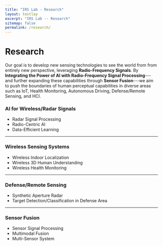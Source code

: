 ```yaml
---
title: "IRS Lab - Research"
layout: textlay
excerpt: "IRS Lab -- Research"
sitemap: false
permalink: /research/
---
```


# Research
Our goal is to develop new sensing technologies to see the world from from entirely new perspective, leveraging <strong>Radio-Frequency Signals</strong>. By <strong>Integrating the Power of AI with Radio-Frequency Signal Processing</strong>---and further expanding these capabilities through <strong>Sensor Fusion</strong>---we aim to push the boundaries of human perceptual capabilities in diverse areas such as IoT, Health Monitoring, Autonomous Driving, Defense/Remote Sensing, and HCI.

### AI for Wireless/Radar Signals
* Radar Signal Processing
* Radio-Centric AI
* Data-Efficient Learning
---
### Wireless Sensing Systems
* Wireless Indoor Localization
* Wireless 3D Human Understanding
* Wireless Health Monitoring
---
### Defense/Remote Sensing
* Synthetic Aperture Radar
* Target Detection/Classification in Defense Area
---
### Sensor Fusion
* Sensor Signal Processing
* Multimodal Fusion
* Multi-Sensor System

<br><br>
